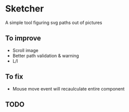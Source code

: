 # Sketcher
A simple tool figuring svg paths out of pictures

## To improve
- Scroll image
- Better path validation & warning
- L/l

## To fix
- Mouse move event will recaulculate entire component

## TODO